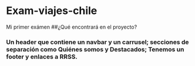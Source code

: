 # Exam-viajes-chile
Mi primer exámen
##¿Qué encontrará en el proyecto?
### Un header que contiene un navbar y un carrusel; secciones de separación como Quiénes somos y Destacados; Tenemos un footer y enlaces a RRSS.
